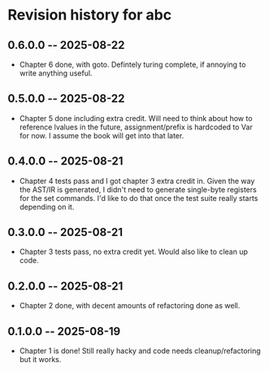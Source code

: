 # Revision history for abc

## 0.6.0.0 -- 2025-08-22

* Chapter 6 done, with goto. Defintely turing complete, if annoying to write anything useful.

## 0.5.0.0 -- 2025-08-22

* Chapter 5 done including extra credit. Will need to think about how to reference lvalues in the future, assignment/prefix is hardcoded to Var for now. I assume the book will get into that later.

## 0.4.0.0 -- 2025-08-21

* Chapter 4 tests pass and I got chapter 3 extra credit in. Given the way the AST/IR is generated, I didn't need to generate single-byte registers for the set commands. I'd like to do that once the test suite really starts depending on it.

## 0.3.0.0 -- 2025-08-21

* Chapter 3 tests pass, no extra credit yet. Would also like to clean up code.

## 0.2.0.0 -- 2025-08-21

* Chapter 2 done, with decent amounts of refactoring done as well.

## 0.1.0.0 -- 2025-08-19

* Chapter 1 is done! Still really hacky and code needs cleanup/refactoring but it works.
